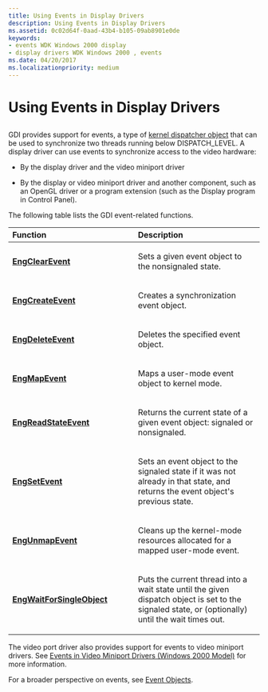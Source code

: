 ```yaml
---
title: Using Events in Display Drivers
description: Using Events in Display Drivers
ms.assetid: 0c02d64f-0aad-43b4-b105-09ab8901e0de
keywords:
- events WDK Windows 2000 display
- display drivers WDK Windows 2000 , events
ms.date: 04/20/2017
ms.localizationpriority: medium
---
```


# Using Events in Display Drivers


## <span id="ddk_using_events_in_display_drivers_gg"></span><span id="DDK_USING_EVENTS_IN_DISPLAY_DRIVERS_GG"></span>


GDI provides support for events, a type of [kernel dispatcher object](../kernel/introduction-to-kernel-dispatcher-objects.md) that can be used to synchronize two threads running below DISPATCH\_LEVEL. A display driver can use events to synchronize access to the video hardware:

-   By the display driver and the video miniport driver

-   By the display or video miniport driver and another component, such as an OpenGL driver or a program extension (such as the Display program in Control Panel).

The following table lists the GDI event-related functions.

<table>
<colgroup>
<col width="50%" />
<col width="50%" />
</colgroup>
<thead>
<tr class="header">
<th align="left">Function</th>
<th align="left">Description</th>
</tr>
</thead>
<tbody>
<tr class="odd">
<td align="left"><p><a href="/windows/desktop/api/winddi/nf-winddi-engclearevent" data-raw-source="[&lt;strong&gt;EngClearEvent&lt;/strong&gt;](/windows/desktop/api/winddi/nf-winddi-engclearevent)"><strong>EngClearEvent</strong></a></p></td>
<td align="left"><p>Sets a given event object to the nonsignaled state.</p></td>
</tr>
<tr class="even">
<td align="left"><p><a href="/windows/desktop/api/winddi/nf-winddi-engcreateevent" data-raw-source="[&lt;strong&gt;EngCreateEvent&lt;/strong&gt;](/windows/desktop/api/winddi/nf-winddi-engcreateevent)"><strong>EngCreateEvent</strong></a></p></td>
<td align="left"><p>Creates a synchronization event object.</p></td>
</tr>
<tr class="odd">
<td align="left"><p><a href="/windows/desktop/api/winddi/nf-winddi-engdeleteevent" data-raw-source="[&lt;strong&gt;EngDeleteEvent&lt;/strong&gt;](/windows/desktop/api/winddi/nf-winddi-engdeleteevent)"><strong>EngDeleteEvent</strong></a></p></td>
<td align="left"><p>Deletes the specified event object.</p></td>
</tr>
<tr class="even">
<td align="left"><p><a href="/windows/desktop/api/winddi/nf-winddi-engmapevent" data-raw-source="[&lt;strong&gt;EngMapEvent&lt;/strong&gt;](/windows/desktop/api/winddi/nf-winddi-engmapevent)"><strong>EngMapEvent</strong></a></p></td>
<td align="left"><p>Maps a user-mode event object to kernel mode.</p></td>
</tr>
<tr class="odd">
<td align="left"><p><a href="/windows/desktop/api/winddi/nf-winddi-engreadstateevent" data-raw-source="[&lt;strong&gt;EngReadStateEvent&lt;/strong&gt;](/windows/desktop/api/winddi/nf-winddi-engreadstateevent)"><strong>EngReadStateEvent</strong></a></p></td>
<td align="left"><p>Returns the current state of a given event object: signaled or nonsignaled.</p></td>
</tr>
<tr class="even">
<td align="left"><p><a href="/windows/desktop/api/winddi/nf-winddi-engsetevent" data-raw-source="[&lt;strong&gt;EngSetEvent&lt;/strong&gt;](/windows/desktop/api/winddi/nf-winddi-engsetevent)"><strong>EngSetEvent</strong></a></p></td>
<td align="left"><p>Sets an event object to the signaled state if it was not already in that state, and returns the event object's previous state.</p></td>
</tr>
<tr class="odd">
<td align="left"><p><a href="/windows/desktop/api/winddi/nf-winddi-engunmapevent" data-raw-source="[&lt;strong&gt;EngUnmapEvent&lt;/strong&gt;](/windows/desktop/api/winddi/nf-winddi-engunmapevent)"><strong>EngUnmapEvent</strong></a></p></td>
<td align="left"><p>Cleans up the kernel-mode resources allocated for a mapped user-mode event.</p></td>
</tr>
<tr class="even">
<td align="left"><p><a href="/windows/desktop/api/winddi/nf-winddi-engwaitforsingleobject" data-raw-source="[&lt;strong&gt;EngWaitForSingleObject&lt;/strong&gt;](/windows/desktop/api/winddi/nf-winddi-engwaitforsingleobject)"><strong>EngWaitForSingleObject</strong></a></p></td>
<td align="left"><p>Puts the current thread into a wait state until the given dispatch object is set to the signaled state, or (optionally) until the wait times out.</p></td>
</tr>
</tbody>
</table>

 

The video port driver also provides support for events to video miniport drivers. See [Events in Video Miniport Drivers (Windows 2000 Model)](events-in-video-miniport-drivers--windows-2000-model-.md) for more information.

For a broader perspective on events, see [Event Objects](../kernel/event-objects.md).

